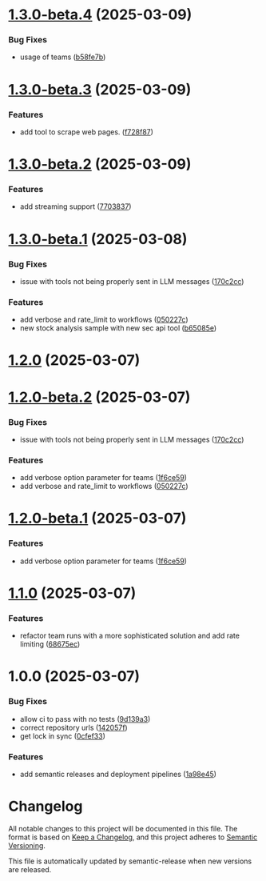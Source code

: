 # [1.3.0-beta.4](https://github.com/frostlogic-ab/agent-forge/compare/v1.3.0-beta.3...v1.3.0-beta.4) (2025-03-09)


### Bug Fixes

* usage of teams ([b58fe7b](https://github.com/frostlogic-ab/agent-forge/commit/b58fe7baba1a19e41b529073be59ba08f575a352))

# [1.3.0-beta.3](https://github.com/frostlogic-ab/agent-forge/compare/v1.3.0-beta.2...v1.3.0-beta.3) (2025-03-09)


### Features

* add tool to scrape web pages. ([f728f87](https://github.com/frostlogic-ab/agent-forge/commit/f728f876cc9a29f3e85d1e896ad6b96272590679))

# [1.3.0-beta.2](https://github.com/frostlogic-ab/agent-forge/compare/v1.3.0-beta.1...v1.3.0-beta.2) (2025-03-09)


### Features

* add streaming support ([7703837](https://github.com/frostlogic-ab/agent-forge/commit/7703837c93769349e1bce9e01eeab5b503df74ef))

# [1.3.0-beta.1](https://github.com/frostlogic-ab/agent-forge/compare/v1.2.0...v1.3.0-beta.1) (2025-03-08)


### Bug Fixes

* issue with tools not being properly sent in LLM messages ([170c2cc](https://github.com/frostlogic-ab/agent-forge/commit/170c2ccd7a9ca2bedbe1128ef37815bdf0388076))


### Features

* add verbose and rate_limit to workflows ([050227c](https://github.com/frostlogic-ab/agent-forge/commit/050227c4cbf78ce2b20020761d20b7e262f254db))
* new stock analysis sample with new sec api tool ([b65085e](https://github.com/frostlogic-ab/agent-forge/commit/b65085eae1650ec2d46300b8424ef97d2ec201a5))

# [1.2.0](https://github.com/frostlogic-ab/agent-forge/compare/v1.1.0...v1.2.0) (2025-03-07)
# [1.2.0-beta.2](https://github.com/frostlogic-ab/agent-forge/compare/v1.2.0-beta.1...v1.2.0-beta.2) (2025-03-07)


### Bug Fixes

* issue with tools not being properly sent in LLM messages ([170c2cc](https://github.com/frostlogic-ab/agent-forge/commit/170c2ccd7a9ca2bedbe1128ef37815bdf0388076))


### Features

* add verbose option parameter for teams ([1f6ce59](https://github.com/frostlogic-ab/agent-forge/commit/1f6ce5904528b19eb816c1ef940c63f657bee361))
* add verbose and rate_limit to workflows ([050227c](https://github.com/frostlogic-ab/agent-forge/commit/050227c4cbf78ce2b20020761d20b7e262f254db))

# [1.2.0-beta.1](https://github.com/frostlogic-ab/agent-forge/compare/v1.1.0...v1.2.0-beta.1) (2025-03-07)


### Features

* add verbose option parameter for teams ([1f6ce59](https://github.com/frostlogic-ab/agent-forge/commit/1f6ce5904528b19eb816c1ef940c63f657bee361))

# [1.1.0](https://github.com/frostlogic-ab/agent-forge/compare/v1.0.0...v1.1.0) (2025-03-07)


### Features

* refactor team runs with a more sophisticated solution and add rate limiting ([68675ec](https://github.com/frostlogic-ab/agent-forge/commit/68675eced3141ee48c595e4089a83ce5b7a019c8))

# 1.0.0 (2025-03-07)


### Bug Fixes

* allow ci to pass with no tests ([9d139a3](https://github.com/frostlogic-ab/agent-forge/commit/9d139a39b7a1dc2f38f1a7a115d0cb3a5dc8f25f))
* correct repository urls ([142057f](https://github.com/frostlogic-ab/agent-forge/commit/142057fd9d167154a1559c66f7f516871f1d7556))
* get lock in sync ([0cfef33](https://github.com/frostlogic-ab/agent-forge/commit/0cfef3383061d06c5bc2bfb43f7ca55540e9cea6))


### Features

* add semantic releases and deployment pipelines ([1a98e45](https://github.com/frostlogic-ab/agent-forge/commit/1a98e45f82d0126ec56c14b7d3a56f0ce7a0bfc3))

# Changelog

All notable changes to this project will be documented in this file. The format is based on [Keep a Changelog](https://keepachangelog.com/en/1.0.0/), and this project adheres to [Semantic Versioning](https://semver.org/spec/v2.0.0.html).

This file is automatically updated by semantic-release when new versions are released.
